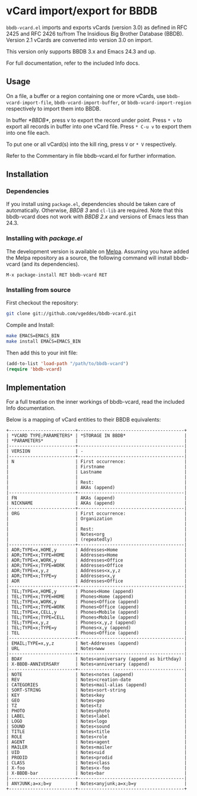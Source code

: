 # vCard import/export for BBDB

`bbdb-vcard.el` imports and exports vCards (version 3.0) as defined in
RFC 2425 and RFC 2426 to/from The Insidious Big Brother Database
(BBDB).  Version 2.1 vCards are converted into version 3.0 on import.

This version only supports BBDB 3.x and Emacs 24.3 and up.

For full documentation, refer to the included Info docs.

## Usage

On a file, a buffer or a region containing one or more vCards, use
`bbdb-vcard-import-file`, `bbdb-vcard-import-buffer`, or
`bbdb-vcard-import-region` respectively to import them into BBDB.

In buffer *\*BBDB\**, press v to export the record under point.  Press `* v`
to export all records in buffer into one vCard file.  Press `* C-u v` to
export them into one file each.

To put one or all vCard(s) into the kill ring, press `V` or `* V`
respectively.

Refer to the Commentary in file bbdb-vcard.el for further information.

## Installation

### Dependencies

If you install using `package.el`, dependencies should be taken care of
automatically. Otherwise, *BBDB 3* and `cl-lib` are required.
Note that this bbdb-vcard does not work with *BBDB 2.x* and versions of
Emacs less than 24.3.

### Installing with *package.el*

The development version is available on [Melpa](http://melpa.milkbox.net).
Assuming you have added the Melpa repository as a source, the following
command will install bbdb-vcard (and its dependencies).

`M-x package-install RET bbdb-vcard RET`

### Installing from source

First checkout the repository:
```sh
git clone git://github.com/vgeddes/bbdb-vcard.git
```

Compile and Install:

```sh
make EMACS=EMACS_BIN
make install EMACS=EMACS_BIN
```

Then add this to your init file:

```lisp
(add-to-list 'load-path "/path/to/bbdb-vcard")
(require 'bbdb-vcard)
```

## Implementation

For a full treatise on the inner workings of bbdb-vcard, read the
included Info documentation.

Below is a mapping of vCard entities to their BBDB equivalents:
```
+-------------------------+----------------------------------------+
| *VCARD TYPE;PARAMETERS* | *STORAGE IN BBDB*                      |
| *PARAMETERS*            |                                        |
|-------------------------+----------------------------------------|
| VERSION                 | -                                      |
|-------------------------+----------------------------------------|
| N                       | First occurrence:                      |
|                         | Firstname                              |
|                         | Lastname                               |
|                         |                                        |
|                         | Rest:                                  |
|                         | AKAs (append)                          |
|-------------------------+----------------------------------------|
| FN                      | AKAs (append)                          |
| NICKNAME                | AKAs (append)                          |
|-------------------------+----------------------------------------|
| ORG                     | First occurrence:                      |
|                         | Organization                           |
|                         |                                        |
|                         | Rest:                                  |
|                         | Notes<org                              |
|                         | (repeatedly)                           |
|-------------------------+----------------------------------------|
| ADR;TYPE=x,HOME,y       | Addresses<Home                         |
| ADR;TYPE=x;TYPE=HOME    | Addresses<Home                         |
| ADR;TYPE=x,WORK,y       | Addresses<Office                       |
| ADR;TYPE=x;TYPE=WORK    | Addresses<Office                       |
| ADR;TYPE=x,y,z          | Addresses<x,y,z                        |
| ADR;TYPE=x;TYPE=y       | Addresses<x,y                          |
| ADR                     | Addresses<Office                       |
|-------------------------+----------------------------------------|
| TEL;TYPE=x,HOME,y       | Phones<Home (append)                   |
| TEL;TYPE=x;TYPE=HOME    | Phones<Home (append)                   |
| TEL;TYPE=x,WORK,y       | Phones<Office (append)                 |
| TEL;TYPE=x;TYPE=WORK    | Phones<Office (append)                 |
| TEL;TYPE=x,CELL,y       | Phones<Mobile (append)                 |
| TEL;TYPE=x;TYPE=CELL    | Phones<Mobile (append)                 |
| TEL;TYPE=x,y,z          | Phones<x,y,z (append)                  |
| TEL;TYPE=x;TYPE=y       | Phones<x,y (append)                    |
| TEL                     | Phones<Office (append)                 |
|-------------------------+----------------------------------------|
| EMAIL;TYPE=x,y,z        | Net-Addresses (append)                 |
| URL                     | Notes<www                              |
|-------------------------+----------------------------------------|
| BDAY                    | Notes<anniversary (append as birthday) |
| X-BBDB-ANNIVERSARY      | Notes<anniversary (append)             |
|-------------------------+----------------------------------------|
| NOTE                    | Notes<notes (append)                   |
| REV                     | Notes<creation-date                    |
| CATEGORIES              | Notes<mail-alias (append)              |
| SORT-STRING             | Notes<sort-string                      |
| KEY                     | Notes<key                              |
| GEO                     | Notes<geo                              |
| TZ                      | Notes<tz                               |
| PHOTO                   | Notes<photo                            |
| LABEL                   | Notes<label                            |
| LOGO                    | Notes<logo                             |
| SOUND                   | Notes<sound                            |
| TITLE                   | Notes<title                            |
| ROLE                    | Notes<role                             |
| AGENT                   | Notes<agent                            |
| MAILER                  | Notes<mailer                           |
| UID                     | Notes<uid                              |
| PRODID                  | Notes<prodid                           |
| CLASS                   | Notes<class                            |
| X-foo                   | Notes<x-foo                            |
| X-BBDB-bar              | Notes<bar                              |
|-------------------------+----------------------------------------|
| ANYJUNK;a=x;b=y         | Notes<anyjunk;a=x;b=y                  |
+-------------------------+----------------------------------------+
```
